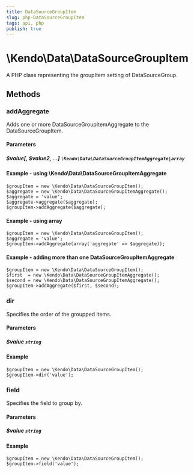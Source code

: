 ```yaml
---
title: DataSourceGroupItem
slug: php-DataSourceGroupItem
tags: api, php
publish: true
---
```


# \Kendo\Data\DataSourceGroupItem

A PHP class representing the groupItem setting of DataSourceGroup.


## Methods

### addAggregate

Adds one or more DataSourceGroupItemAggregate to the DataSourceGroupItem.

#### Parameters

##### $value[, $value2, ...] `\Kendo\Data\DataSourceGroupItemAggregate|array`

#### Example - using \Kendo\Data\DataSourceGroupItemAggregate

    $groupItem = new \Kendo\Data\DataSourceGroupItem();
    $aggregate = new \Kendo\Data\DataSourceGroupItemAggregate();
    $aggregate = 'value';
    $aggregate->aggregate($aggregate);
    $groupItem->addAggregate($aggregate);

#### Example - using array

    $groupItem = new \Kendo\Data\DataSourceGroupItem();
    $aggregate = 'value';
    $groupItem->addAggregate(array('aggregate' => $aggregate));

#### Example - adding more than one DataSourceGroupItemAggregate

    $groupItem = new \Kendo\Data\DataSourceGroupItem();
    $first  = new \Kendo\Data\DataSourceGroupItemAggregate();
    $second = new \Kendo\Data\DataSourceGroupItemAggregate();
    $groupItem->addAggregate($first, $second);

### dir
Specifies the order of the groupped items.
#### Parameters

##### $value `string`



#### Example 
    $groupItem = new \Kendo\Data\DataSourceGroupItem();
    $groupItem->dir('value');

### field
Specifies the field to group by.
#### Parameters

##### $value `string`



#### Example 
    $groupItem = new \Kendo\Data\DataSourceGroupItem();
    $groupItem->field('value');

